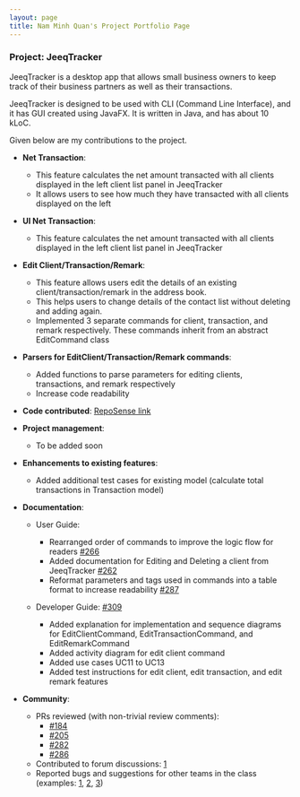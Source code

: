 ```yaml
---
layout: page
title: Nam Minh Quan's Project Portfolio Page
---
```


### Project: JeeqTracker

JeeqTracker is a desktop app that allows small business owners to keep track of their business partners as well
as their transactions.

JeeqTracker is designed to be used with CLI (Command Line Interface), and it has GUI created using JavaFX.
It is written in Java, and has about 10 kLoC.

Given below are my contributions to the project.

* **Net Transaction**:
  * This feature calculates the net amount transacted with all clients displayed in the left client list panel in JeeqTracker
  * It allows users to see how much they have transacted with all clients displayed on the left
* **UI Net Transaction**:
  * This feature calculates the net amount transacted with all clients displayed in the left client list panel in JeeqTracker
* **Edit Client/Transaction/Remark**:
  * This feature allows users edit the details of an existing client/transaction/remark in the address book.
  * This helps users to change details of the contact list without deleting and adding again.
  * Implemented 3 separate commands for client, transaction, and remark respectively. These commands inherit from an abstract EditCommand class
* **Parsers for EditClient/Transaction/Remark commands**:
  * Added functions to parse parameters for editing clients, transactions, and remark respectively
  * Increase code readability
* **Code contributed**: [RepoSense link](https://nus-cs2103-ay2223s1.github.io/tp-dashboard/?search=quannam0124&breakdown=true&sort=groupTitle&sortWithin=title&since=2022-09-16&timeframe=commit&mergegroup=&groupSelect=groupByRepos&checkedFileTypes=docs~functional-code~test-code~other')

* **Project management**:
  * To be added soon

* **Enhancements to existing features**:
  * Added additional test cases for existing model (calculate total transactions in Transaction model)

* **Documentation**:
  * User Guide:
    * Rearranged order of commands to improve the logic flow for readers [#266](https://github.com/AY2223S1-CS2103T-T09-1/tp/pull/266)
    * Added documentation for Editing and Deleting a client from JeeqTracker [#262](https://github.com/AY2223S1-CS2103T-T09-1/tp/pull/262)
    * Reformat parameters and tags used in commands into a table format to increase readability [#287](https://github.com/AY2223S1-CS2103T-T09-1/tp/pull/287/files)
    
  * Developer Guide: [#309](https://github.com/AY2223S1-CS2103T-T09-1/tp/pull/309)
    * Added explanation for implementation and sequence diagrams for EditClientCommand, EditTransactionCommand, and EditRemarkCommand 
    * Added activity diagram for edit client command
    * Added use cases UC11 to UC13
    * Added test instructions for edit client, edit transaction, and edit remark features

* **Community**:
  * PRs reviewed (with non-trivial review comments):
    * [#184](https://github.com/AY2223S1-CS2103T-T09-1/tp/pull/184)
    * [#205](https://github.com/AY2223S1-CS2103T-T09-1/tp/pull/205)
    * [#282](https://github.com/AY2223S1-CS2103T-T09-1/tp/pull/282)
    * [#286](https://github.com/AY2223S1-CS2103T-T09-1/tp/pull/286)
  * Contributed to forum discussions: [1](https://github.com/nus-cs2103-AY2223S1/forum/issues/115)
  * Reported bugs and suggestions for other teams in the class (examples: [1](https://github.com/AY2223S1-CS2103T-W13-1/tp/issues/146), [2](https://github.com/AY2223S1-CS2103T-W13-1/tp/issues/138), [3](https://github.com/AY2223S1-CS2103T-W13-1/tp/issues/130))

